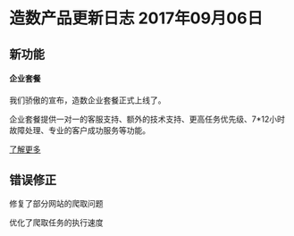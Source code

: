 # 造数产品更新日志 2017年09月06日

## **新功能**

#### 企业套餐

我们骄傲的宣布，造数企业套餐正式上线了。

企业套餐提供一对一的客服支持、额外的技术支持、更高任务优先级、7\*12小时故障处理、专业的客户成功服务等功能。

[了解更多](http://zaoshu.io/pricing.html)

## 错误修正

修复了部分网站的爬取问题

优化了爬取任务的执行速度


